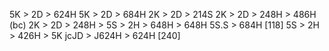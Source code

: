 5K > 2D > 624H
5K > 2D > 684H
2K > 2D > 214S
2K > 2D > 248H > 486H
(bc) 2K > 2D > 248H > 5S > 2H > 648H > 648H
5S.S > 684H [118]
5S > 2H > 426H > 5K jcJD > J624H > 624H [240]

